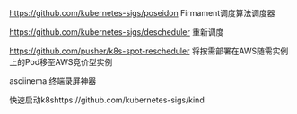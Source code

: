 https://github.com/kubernetes-sigs/poseidon  Firmament调度算法调度器

https://github.com/kubernetes-sigs/descheduler 重新调度

https://github.com/pusher/k8s-spot-rescheduler  将按需部署在AWS随需实例上的Pod移至AWS竞价型实例

asciinema 终端录屏神器


快速启动k8shttps://github.com/kubernetes-sigs/kind

